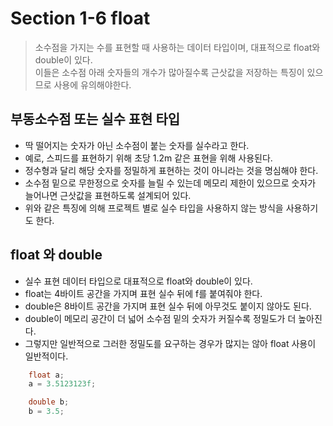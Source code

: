 # Section 1-6 float

> 소수점을 가지는 수를 표현할 때 사용하는 데이터 타입이며, 대표적으로 float와 double이 있다.  
> 이들은 소수점 아래 숫자들의 개수가 많아질수록 근삿값을 저장하는 특징이 있으므로 사용에 유의해야한다.


## 부동소수점 또는 실수 표현 타입
- 딱 떨어지는 숫자가 아닌 소수점이 붙는 숫자를 실수라고 한다.
- 예로, 스피드를 표현하기 위해 초당 1.2m 같은 표현을 위해 사용된다.
- 정수형과 달리 해당 숫자를 정밀하게 표현하는 것이 아니라는 것을 명심해야 한다.
- 소수점 밑으로 무한정으로 숫자를 늘릴 수 있는데 메모리 제한이 있으므로 숫자가 늘어나면 근삿값을 표현하도록 설계되어 있다. 
- 위와 같은 특징에 의해 프로젝트 별로 실수 타입을 사용하지 않는 방식을 사용하기도 한다.


## float 와 double 
- 실수 표현 데이터 타입으로 대표적으로 float와 double이 있다.
- float는 4바이트 공간을 가지며 표현 실수 뒤에 f를 붙여줘야 한다.
- double은 8바이트 공간을 가지며 표현 실수 뒤에 아무것도 붙이지 않아도 된다.
- double이 메모리 공간이 더 넓어 소수점 밑의 숫자가 커질수록 정밀도가 더 높아진다.
- 그렇지만 일반적으로 그러한 정밀도를 요구하는 경우가 많지는 않아 float 사용이 일반적이다.
```C#
    float a;
    a = 3.5123123f;

    double b;
    b = 3.5;
```